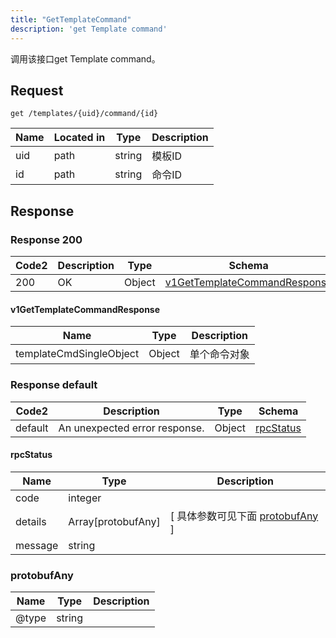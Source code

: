 ```yaml
---
title: "GetTemplateCommand"
description: 'get Template command'
---
```



调用该接口get Template command。



## Request


```
get /templates/{uid}/command/{id}
```



| Name | Located in | Type | Description | 
| ---- | ---------- | ----------- | ----------- | 
| uid | path | string | 模板ID |  
| id | path | string | 命令ID |  





## Response



### Response  200

 
| Code2 | Description | Type | Schema |
| ---- | ----------- | ------ | ------ |
| 200 | OK | Object | [v1GetTemplateCommandResponse](#v1GetTemplateCommandResponse) |

#### v1GetTemplateCommandResponse

| Name | Type | Description | 
| ---- | ---- | ----------- |    
| templateCmdSingleObject | Object | 单个命令对象   |   


  
    
          
     
 
 


 


### Response  default

 
| Code2 | Description | Type | Schema |
| ---- | ----------- | ------ | ------ |
| default | An unexpected error response. | Object | [rpcStatus](#rpcStatus) |

#### rpcStatus

| Name | Type | Description | 
| ---- | ---- | ----------- |     
| code | integer |  |          
| details | Array[protobufAny] |  [ 具体参数可见下面 [protobufAny](#protobufAny) ] |       
| message | string |  |   


  
     
   
       
         
### protobufAny
| Name | Type | Description | 
| ---- | ---- | ----------- |     
| @type | string |  |   


  
     
 
 


          
     
   
     
 
 


 


